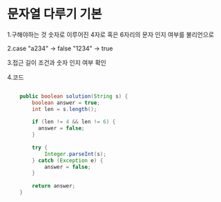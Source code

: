 # 문자열 다루기 기본

1.구해야하는 것
숫자로 이루어진 4자로 혹은 6자리의 문자 인지 여부를 불리언으로



2.case
"a234" -> false
"1234" -> true


3.접근
길이 조건과 숫자 인지 여부 확인


4.코드

```java

    public boolean solution(String s) {
        boolean answer = true;
        int len = s.length();
        
        if (len != 4 && len != 6) {
          answer = false;
        }
        
        try {
            Integer.parseInt(s);
        } catch (Exception e) {
            answer = false;
        }
        
        return answer;
    }

```


